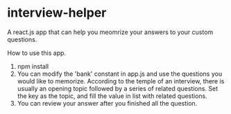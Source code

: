 # interview-helper
A react.js app that can help you meomrize your answers to your custom questions.

How to use this app.

1. npm install
2. You can modify the 'bank' constant in app.js and use the questions you would like to memorize.
  According to the temple of an interview, there is usually an opening topic followed by a series 
  of related questions.  Set the key as the topic, and fill the value in list with related questions.
3. You can review your answer after you finished all the question.
